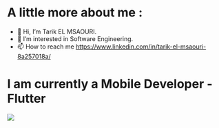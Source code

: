 # A little more about me : 


- 👋 Hi, I’m Tarik EL MSAOURI.
- 👀 I’m interested in Software Engineering.
- 📫 How to reach me https://www.linkedin.com/in/tarik-el-msaouri-8a257018a/

# I am currently a Mobile Developer - Flutter

<a href="https://github.com/tarikmsr?tab=repositories">
  <img align="center" src="https://github-readme-stats.vercel.app/api?username=tarikmsr&count_private=true&line_height=40&show_icons=true&theme=dark">  
</a>
